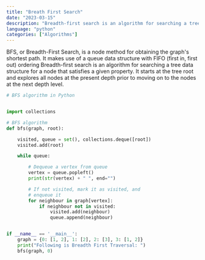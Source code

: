 ```yaml
---
title: "Breath First Search"
date: "2023-03-15"
description: "Breadth-first search is an algorithm for searching a tree or graph data structures."
language: "python"
categories: ["Algorithms"]
---
```


BFS, or Breadth-First Search, is a node method for obtaining the graph's shortest path. It makes use of a queue data structure with FIFO (first in, first out) ordering
Breadth-first search is an algorithm for searching a tree data structure for a node that satisfies a given property. It starts at the tree root and explores all nodes at the present depth prior to moving on to the nodes at the next depth level.

```python
# BFS algorithm in Python


import collections

# BFS algorithm
def bfs(graph, root):

    visited, queue = set(), collections.deque([root])
    visited.add(root)

    while queue:

        # Dequeue a vertex from queue
        vertex = queue.popleft()
        print(str(vertex) + " ", end="")

        # If not visited, mark it as visited, and
        # enqueue it
        for neighbour in graph[vertex]:
            if neighbour not in visited:
                visited.add(neighbour)
                queue.append(neighbour)


if __name__ == '__main__':
    graph = {0: [1, 2], 1: [2], 2: [3], 3: [1, 2]}
    print("Following is Breadth First Traversal: ")
    bfs(graph, 0)
```
